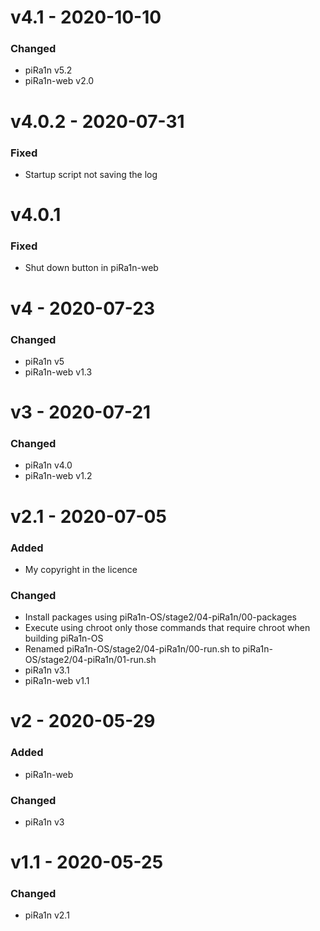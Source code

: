 # v4.1 - 2020-10-10
### Changed
- piRa1n v5.2
- piRa1n-web v2.0

# v4.0.2 - 2020-07-31
### Fixed
- Startup script not saving the log

# v4.0.1
### Fixed
- Shut down button in piRa1n-web

# v4 - 2020-07-23
### Changed
- piRa1n v5
- piRa1n-web v1.3

# v3 - 2020-07-21
### Changed
- piRa1n v4.0
- piRa1n-web v1.2

# v2.1 - 2020-07-05
### Added
- My copyright in the licence
### Changed
- Install packages using piRa1n-OS/stage2/04-piRa1n/00-packages
- Execute using chroot only those commands that require chroot when building piRa1n-OS
- Renamed piRa1n-OS/stage2/04-piRa1n/00-run.sh to piRa1n-OS/stage2/04-piRa1n/01-run.sh
- piRa1n v3.1
- piRa1n-web v1.1

# v2 - 2020-05-29
### Added
- piRa1n-web
### Changed
- piRa1n v3

# v1.1 - 2020-05-25
### Changed
- piRa1n v2.1
